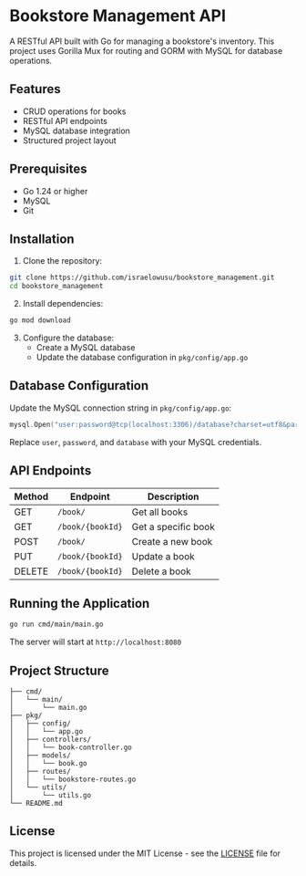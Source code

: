 # Bookstore Management API

A RESTful API built with Go for managing a bookstore's inventory. This project uses Gorilla Mux for routing and GORM with MySQL for database operations.

## Features

- CRUD operations for books
- RESTful API endpoints
- MySQL database integration
- Structured project layout

## Prerequisites

- Go 1.24 or higher
- MySQL
- Git

## Installation

1. Clone the repository:
```bash
git clone https://github.com/israelowusu/bookstore_management.git
cd bookstore_management
```

2. Install dependencies:
```bash
go mod download
```

3. Configure the database:
   - Create a MySQL database
   - Update the database configuration in `pkg/config/app.go`

## Database Configuration

Update the MySQL connection string in `pkg/config/app.go`:

```go
mysql.Open("user:password@tcp(localhost:3306)/database?charset=utf8&parseTime=True&loc=Local")
```

Replace `user`, `password`, and `database` with your MySQL credentials.

## API Endpoints

| Method | Endpoint | Description |
|--------|----------|-------------|
| GET | `/book/` | Get all books |
| GET | `/book/{bookId}` | Get a specific book |
| POST | `/book/` | Create a new book |
| PUT | `/book/{bookId}` | Update a book |
| DELETE | `/book/{bookId}` | Delete a book |

## Running the Application

```bash
go run cmd/main/main.go
```

The server will start at `http://localhost:8080`

## Project Structure

```
├── cmd/
│   └── main/
│       └── main.go
├── pkg/
│   ├── config/
│   │   └── app.go
│   ├── controllers/
│   │   └── book-controller.go
│   ├── models/
│   │   └── book.go
│   ├── routes/
│   │   └── bookstore-routes.go
│   └── utils/
│       └── utils.go
└── README.md
```

## License

This project is licensed under the MIT License - see the [LICENSE](LICENSE) file for details.